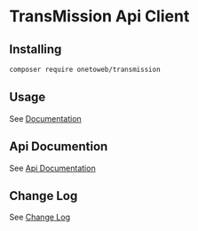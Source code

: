 # TransMission Api Client

## Installing

```bash
composer require onetoweb/transmission
```

## Usage

See [Documentation](docs/index.rst)


## Api Documention

See [Api Documentation](https://documenter.getpostman.com/view/28376585/2s93zFXei6#intro)


## Change Log

See [Change Log](CHANGELOG.md)